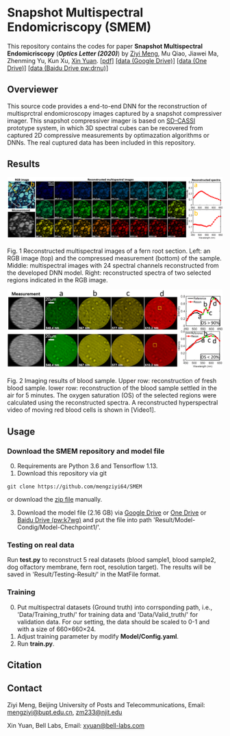 # Snapshot Multispectral Endomicriscopy (SMEM)
This repository contains the codes for paper **Snapshot Multispectral Endomicriscopy** (***Optics Letter (2020)***) by [Ziyi Meng](https://github.com/mengziyi64), Mu Qiao, Jiawei Ma, Zhenming Yu, Kun Xu, [Xin Yuan](https://www.bell-labs.com/usr/x.yuan).
[[pdf]]() [[data (Google Drive)]](https://drive.google.com/drive/folders/1_j7iCS6phfYd4ecbGy9cjPppnU6lAn5K?usp=sharing)  [[data (One Drive)]](https://1drv.ms/u/s!Au_cHqZBKiu2gYEx13twAfSXQz7T-A?e=nigUp7)  [[data (Baidu Drive pw:drnu)]](https://pan.baidu.com/s/1Irf7U4oOjt6kDjB3G-zwQg)

## Overviewer
This source code provides a end-to-end DNN for the reconstruction of multisprctral endomicroscopy images captured by a snapshot compressiver imager. This snapshot compressiver imager is based on [SD-CASSI](https://www.osapublishing.org/ao/abstract.cfm?uri=ao-47-10-B44) prototype system, in which 3D spectral cubes can be recovered from captured 2D compressive measurements by optimazation algorithms or DNNs. The real cuptured data has been included in this repository.

## Results
<p align="center">
<img src="Result/Images/fern_root_recon.png" width="1200">
</p>
Fig. 1 Reconstructed multispectral images of a fern root section. Left: an RGB image (top) and the compressed measurement (bottom) of the sample. Middle: multispectral images with 24 spectral channels reconstructed from the developed DNN model. Right: reconstructed spectra of two selected regions indicated in the RGB image.

<p align="center">
<img src="Result/Images/blood_sample_recon.png" width="600">
</p>
Fig. 2 Imaging results of blood sample. Upper row: reconstruction of fresh blood sample. lower row: reconstruction of the blood sample settled in the air for 5 minutes. The oxygen
saturation (OS) of the selected regions were calculated using the reconstructed spectra. A reconstructed hyperspectral video of moving red blood cells is shown in [Video1].

## Usage
### Download the SMEM repository and model file
0. Requirements are Python 3.6 and Tensorflow 1.13.
1. Download this repository via git
```
git clone https://github.com/mengziyi64/SMEM
```
or download the [zip file](https://github.com/mengziyi64/SMEM/archive/master.zip) manually.

3. Download the model file (2.16 GB) via [Google Drive](https://drive.google.com/file/d/1B2bDLyeb3fQqoZSqO94evGQHdpb9hsq4/view?usp=sharing) or [One Drive](https://1drv.ms/u/s!Au_cHqZBKiu2gYEvyPAm-tqXy35Lwg?e=6SaQcH) or [Baidu Drive (pw:k7wg)](https://pan.baidu.com/s/1dEKjnrLs2Lo0lCyHt4wo1g) and put the file into path 'Result/Model-Condig/Model-Chechpoint1/'.

### Testing on real data
Run **test.py** to reconstruct 5 real datasets (blood sample1, blood sample2, dog olfactory membrane, fern root, resolution target). The results will be saved in 'Result/Testing-Result/' in the MatFile format.

### Training 
0. Put multispectral datasets (Ground truth) into corrsponding path, i.e., 'Data/Training_truth/' for training data and 'Data/Valid_truth/' for validation data. For our setting, the data should be scaled to 0-1 and with a size of 660×660×24.
1. Adjust training parameter by modify **Model/Config.yaml**.
2. Run **train.py**.

## Citation

## Contact
Ziyi Meng, Beijing University of Posts and Telecommunications, Email: mengziyi@bupt.edu.cn, zm233@njit.edu

Xin Yuan, Bell Labs, Email: xyuan@bell-labs.com
